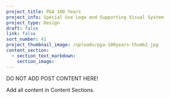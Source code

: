 ```yaml
---
project_title: PGA 100 Years
project_info: Special Use Logo and Supporting Visual System
project_type: Design
draft: false
link: false
sort_number: 41
project_thumbnail_image: /uploads/pga-100years-thumb2.jpg
content_section:
  - section_text_markdown:
    section_image:
---
```

DO NOT ADD POST CONTENT HERE!

Add all content in Content Sections.
